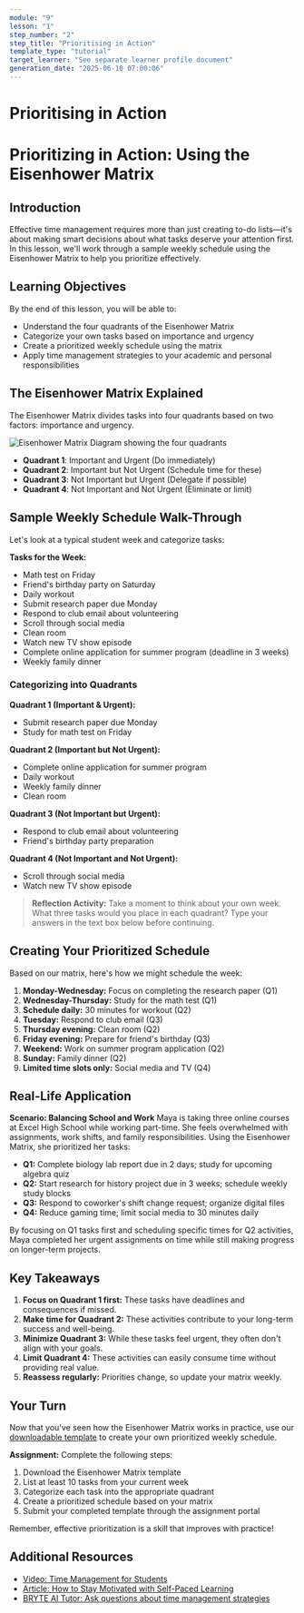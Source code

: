 ```yaml
---
module: "9"
lesson: "1"
step_number: "2"
step_title: "Prioritising in Action"
template_type: "tutorial"
target_learner: "See separate learner profile document"
generation_date: "2025-06-10 07:00:06"
---
```


# Prioritising in Action

# Prioritizing in Action: Using the Eisenhower Matrix

## Introduction
Effective time management requires more than just creating to-do lists—it's about making smart decisions about what tasks deserve your attention first. In this lesson, we'll work through a sample weekly schedule using the Eisenhower Matrix to help you prioritize effectively.

## Learning Objectives
By the end of this lesson, you will be able to:
- Understand the four quadrants of the Eisenhower Matrix
- Categorize your own tasks based on importance and urgency
- Create a prioritized weekly schedule using the matrix
- Apply time management strategies to your academic and personal responsibilities

## The Eisenhower Matrix Explained
The Eisenhower Matrix divides tasks into four quadrants based on two factors: importance and urgency.

![Eisenhower Matrix Diagram showing the four quadrants](https://excelhighschool.com/resources/eisenhower-matrix-image)

- **Quadrant 1**: Important and Urgent (Do immediately)
- **Quadrant 2**: Important but Not Urgent (Schedule time for these)
- **Quadrant 3**: Not Important but Urgent (Delegate if possible)
- **Quadrant 4**: Not Important and Not Urgent (Eliminate or limit)

## Sample Weekly Schedule Walk-Through

Let's look at a typical student week and categorize tasks:

**Tasks for the Week:**
- Math test on Friday
- Friend's birthday party on Saturday
- Daily workout
- Submit research paper due Monday
- Respond to club email about volunteering
- Scroll through social media
- Clean room
- Watch new TV show episode
- Complete online application for summer program (deadline in 3 weeks)
- Weekly family dinner

### Categorizing into Quadrants

**Quadrant 1 (Important & Urgent):**
- Submit research paper due Monday
- Study for math test on Friday

**Quadrant 2 (Important but Not Urgent):**
- Complete online application for summer program
- Daily workout
- Weekly family dinner
- Clean room

**Quadrant 3 (Not Important but Urgent):**
- Respond to club email about volunteering
- Friend's birthday party preparation

**Quadrant 4 (Not Important and Not Urgent):**
- Scroll through social media
- Watch new TV show episode

> **Reflection Activity:** Take a moment to think about your own week. What three tasks would you place in each quadrant? Type your answers in the text box below before continuing.

## Creating Your Prioritized Schedule

Based on our matrix, here's how we might schedule the week:

1. **Monday-Wednesday:** Focus on completing the research paper (Q1)
2. **Wednesday-Thursday:** Study for the math test (Q1)
3. **Schedule daily:** 30 minutes for workout (Q2)
4. **Tuesday:** Respond to club email (Q3)
5. **Thursday evening:** Clean room (Q2)
6. **Friday evening:** Prepare for friend's birthday (Q3)
7. **Weekend:** Work on summer program application (Q2)
8. **Sunday:** Family dinner (Q2)
9. **Limited time slots only:** Social media and TV (Q4)

## Real-Life Application

**Scenario: Balancing School and Work**
Maya is taking three online courses at Excel High School while working part-time. She feels overwhelmed with assignments, work shifts, and family responsibilities. Using the Eisenhower Matrix, she prioritized her tasks:

- **Q1:** Complete biology lab report due in 2 days; study for upcoming algebra quiz
- **Q2:** Start research for history project due in 3 weeks; schedule weekly study blocks
- **Q3:** Respond to coworker's shift change request; organize digital files
- **Q4:** Reduce gaming time; limit social media to 30 minutes daily

By focusing on Q1 tasks first and scheduling specific times for Q2 activities, Maya completed her urgent assignments on time while still making progress on longer-term projects.

## Key Takeaways

1. **Focus on Quadrant 1 first:** These tasks have deadlines and consequences if missed.
2. **Make time for Quadrant 2:** These activities contribute to your long-term success and well-being.
3. **Minimize Quadrant 3:** While these tasks feel urgent, they often don't align with your goals.
4. **Limit Quadrant 4:** These activities can easily consume time without providing real value.
5. **Reassess regularly:** Priorities change, so update your matrix weekly.

## Your Turn

Now that you've seen how the Eisenhower Matrix works in practice, use our [downloadable template](https://excelhighschool.com/resources/eisenhower-matrix-template) to create your own prioritized weekly schedule. 

**Assignment:** Complete the following steps:
1. Download the Eisenhower Matrix template
2. List at least 10 tasks from your current week
3. Categorize each task into the appropriate quadrant
4. Create a prioritized schedule based on your matrix
5. Submit your completed template through the assignment portal

Remember, effective prioritization is a skill that improves with practice!

## Additional Resources
- [Video: Time Management for Students](https://excelhighschool.com/resources/time-management-video)
- [Article: How to Stay Motivated with Self-Paced Learning](https://excelhighschool.com/resources/self-paced-motivation)
- [BRYTE AI Tutor: Ask questions about time management strategies](https://excelhighschool.com/bryte-ai)